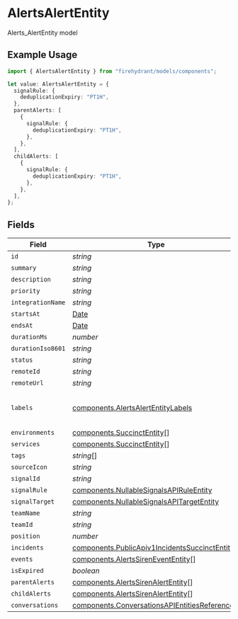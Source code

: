 # AlertsAlertEntity

Alerts_AlertEntity model

## Example Usage

```typescript
import { AlertsAlertEntity } from "firehydrant/models/components";

let value: AlertsAlertEntity = {
  signalRule: {
    deduplicationExpiry: "PT1H",
  },
  parentAlerts: [
    {
      signalRule: {
        deduplicationExpiry: "PT1H",
      },
    },
  ],
  childAlerts: [
    {
      signalRule: {
        deduplicationExpiry: "PT1H",
      },
    },
  ],
};
```

## Fields

| Field                                                                                                            | Type                                                                                                             | Required                                                                                                         | Description                                                                                                      |
| ---------------------------------------------------------------------------------------------------------------- | ---------------------------------------------------------------------------------------------------------------- | ---------------------------------------------------------------------------------------------------------------- | ---------------------------------------------------------------------------------------------------------------- |
| `id`                                                                                                             | *string*                                                                                                         | :heavy_minus_sign:                                                                                               | N/A                                                                                                              |
| `summary`                                                                                                        | *string*                                                                                                         | :heavy_minus_sign:                                                                                               | N/A                                                                                                              |
| `description`                                                                                                    | *string*                                                                                                         | :heavy_minus_sign:                                                                                               | N/A                                                                                                              |
| `priority`                                                                                                       | *string*                                                                                                         | :heavy_minus_sign:                                                                                               | N/A                                                                                                              |
| `integrationName`                                                                                                | *string*                                                                                                         | :heavy_minus_sign:                                                                                               | N/A                                                                                                              |
| `startsAt`                                                                                                       | [Date](https://developer.mozilla.org/en-US/docs/Web/JavaScript/Reference/Global_Objects/Date)                    | :heavy_minus_sign:                                                                                               | N/A                                                                                                              |
| `endsAt`                                                                                                         | [Date](https://developer.mozilla.org/en-US/docs/Web/JavaScript/Reference/Global_Objects/Date)                    | :heavy_minus_sign:                                                                                               | N/A                                                                                                              |
| `durationMs`                                                                                                     | *number*                                                                                                         | :heavy_minus_sign:                                                                                               | N/A                                                                                                              |
| `durationIso8601`                                                                                                | *string*                                                                                                         | :heavy_minus_sign:                                                                                               | N/A                                                                                                              |
| `status`                                                                                                         | *string*                                                                                                         | :heavy_minus_sign:                                                                                               | N/A                                                                                                              |
| `remoteId`                                                                                                       | *string*                                                                                                         | :heavy_minus_sign:                                                                                               | N/A                                                                                                              |
| `remoteUrl`                                                                                                      | *string*                                                                                                         | :heavy_minus_sign:                                                                                               | N/A                                                                                                              |
| `labels`                                                                                                         | [components.AlertsAlertEntityLabels](../../models/components/alertsalertentitylabels.md)                         | :heavy_minus_sign:                                                                                               | Arbitrary key:value pairs of labels.                                                                             |
| `environments`                                                                                                   | [components.SuccinctEntity](../../models/components/succinctentity.md)[]                                         | :heavy_minus_sign:                                                                                               | N/A                                                                                                              |
| `services`                                                                                                       | [components.SuccinctEntity](../../models/components/succinctentity.md)[]                                         | :heavy_minus_sign:                                                                                               | N/A                                                                                                              |
| `tags`                                                                                                           | *string*[]                                                                                                       | :heavy_minus_sign:                                                                                               | N/A                                                                                                              |
| `sourceIcon`                                                                                                     | *string*                                                                                                         | :heavy_minus_sign:                                                                                               | N/A                                                                                                              |
| `signalId`                                                                                                       | *string*                                                                                                         | :heavy_minus_sign:                                                                                               | N/A                                                                                                              |
| `signalRule`                                                                                                     | [components.NullableSignalsAPIRuleEntity](../../models/components/nullablesignalsapiruleentity.md)               | :heavy_minus_sign:                                                                                               | N/A                                                                                                              |
| `signalTarget`                                                                                                   | [components.NullableSignalsAPITargetEntity](../../models/components/nullablesignalsapitargetentity.md)           | :heavy_minus_sign:                                                                                               | N/A                                                                                                              |
| `teamName`                                                                                                       | *string*                                                                                                         | :heavy_minus_sign:                                                                                               | N/A                                                                                                              |
| `teamId`                                                                                                         | *string*                                                                                                         | :heavy_minus_sign:                                                                                               | N/A                                                                                                              |
| `position`                                                                                                       | *number*                                                                                                         | :heavy_minus_sign:                                                                                               | N/A                                                                                                              |
| `incidents`                                                                                                      | [components.PublicApiv1IncidentsSuccinctEntity](../../models/components/publicapiv1incidentssuccinctentity.md)[] | :heavy_minus_sign:                                                                                               | N/A                                                                                                              |
| `events`                                                                                                         | [components.AlertsSirenEventEntity](../../models/components/alertssirenevententity.md)[]                         | :heavy_minus_sign:                                                                                               | N/A                                                                                                              |
| `isExpired`                                                                                                      | *boolean*                                                                                                        | :heavy_minus_sign:                                                                                               | N/A                                                                                                              |
| `parentAlerts`                                                                                                   | [components.AlertsSirenAlertEntity](../../models/components/alertssirenalertentity.md)[]                         | :heavy_minus_sign:                                                                                               | N/A                                                                                                              |
| `childAlerts`                                                                                                    | [components.AlertsSirenAlertEntity](../../models/components/alertssirenalertentity.md)[]                         | :heavy_minus_sign:                                                                                               | N/A                                                                                                              |
| `conversations`                                                                                                  | [components.ConversationsAPIEntitiesReference](../../models/components/conversationsapientitiesreference.md)[]   | :heavy_minus_sign:                                                                                               | N/A                                                                                                              |